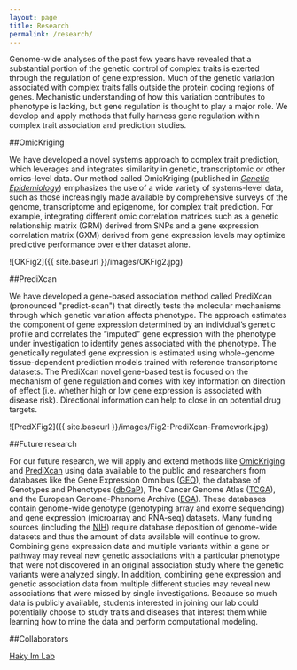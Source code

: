 ```yaml
---
layout: page
title: Research
permalink: /research/
---
```


Genome-wide analyses of the past few years have revealed that a substantial portion of the genetic control of complex traits is exerted through the regulation of gene expression. Much of the genetic variation associated with complex traits falls outside the protein coding regions of genes. Mechanistic understanding of how this variation contributes to phenotype is lacking, but gene regulation is thought to play a major role. We develop and apply methods that fully harness gene regulation within complex trait association and prediction studies.

##OmicKriging

We have developed a novel systems approach to complex trait prediction, which leverages and integrates similarity in genetic, transcriptomic or other omics-level data. Our method called OmicKriging (published in <a href="http://www.ncbi.nlm.nih.gov/pubmed/?term=PMC4072756"><i>Genetic Epidemiology</i></a>) emphasizes the use of a wide variety of systems-level data, such as those increasingly made available by comprehensive surveys of the genome, transcriptome and epigenome, for complex trait prediction. For example, integrating different omic correlation matrices such as a genetic relationship matrix (GRM) derived from SNPs and a gene expression correlation matrix (GXM) derived from gene expression levels may optimize predictive performance over either dataset alone.

![OKFig2]({{ site.baseurl }}/images/OKFig2.jpg)

##PrediXcan

We have developed a gene-based association method called PrediXcan (pronounced "predict-scan") that directly tests the molecular mechanisms through which genetic variation affects phenotype. The approach estimates the component of gene expression determined by an individual’s genetic profile and correlates the “imputed” gene expression with the phenotype under investigation to identify genes associated with the phenotype. The genetically regulated gene expression is estimated using whole-genome tissue-dependent prediction models trained with reference transcriptome datasets. The PrediXcan novel gene-based test is focused on the mechanism of gene regulation and comes with key information on direction of effect (i.e. whether high or low gene expression is associated with disease risk). Directional information can help to close in on potential drug targets.

![PredXFig2]({{ site.baseurl }}/images/Fig2-PrediXcan-Framework.jpg)

##Future research

For our future research, we will apply and extend methods like <a href="http://cran.r-project.org/web/packages/OmicKriging/index.html">OmicKriging</a> and <a href="https://github.com/hakyimlab/PrediXcan">PrediXcan</a> using data available to the public and researchers from databases like the Gene Expression Omnibus (<a href="http://www.ncbi.nlm.nih.gov/geo/">GEO</a>), the database of Genotypes and Phenotypes (<a href="http://www.ncbi.nlm.nih.gov/gap">dbGaP</a>), The Cancer Genome Atlas (<a href="http://cancergenome.nih.gov/">TCGA</a>), and the European Genome-Phenome Archive (<a href="https://www.ebi.ac.uk/ega/home">EGA</a>). These databases contain genome-wide genotype (genotyping array and exome sequencing) and gene expression (microarray and RNA-seq) datasets. Many funding sources (including the <a href="http://www.nih.gov/">NIH</a>) require database deposition of genome-wide datasets and thus the amount of data available will continue to grow. Combining gene expression data and multiple variants within a gene or pathway may reveal new genetic associations with a particular phenotype that were not discovered in an original association study where the genetic variants were analyzed singly. In addition, combining gene expression and genetic association data from multiple different studies may reveal new associations that were missed by single investigations. Because so much data is publicly available, students interested in joining our lab could potentially choose to study traits and diseases that interest them while learning how to mine the data and perform computational modeling. 

##Collaborators

<a href="https://imlab.uchicago.edu/">Haky Im Lab</a>

